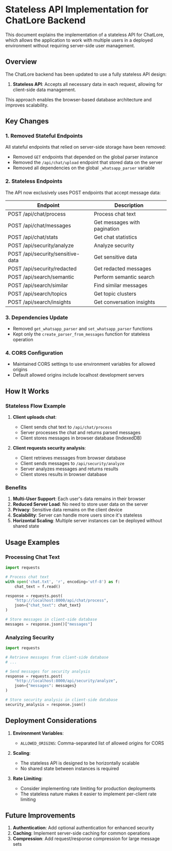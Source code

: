 # Stateless API Implementation for ChatLore Backend

This document explains the implementation of a stateless API for ChatLore, which allows the application to work with multiple users in a deployed environment without requiring server-side user management.

## Overview

The ChatLore backend has been updated to use a fully stateless API design:

1. **Stateless API**: Accepts all necessary data in each request, allowing for client-side data management.

This approach enables the browser-based database architecture and improves scalability.

## Key Changes

### 1. Removed Stateful Endpoints

All stateful endpoints that relied on server-side storage have been removed:

-   Removed `GET` endpoints that depended on the global parser instance
-   Removed the `/api/chat/upload` endpoint that stored data on the server
-   Removed all dependencies on the global `_whatsapp_parser` variable

### 2. Stateless Endpoints

The API now exclusively uses POST endpoints that accept message data:

| Endpoint                          | Description                  |
| --------------------------------- | ---------------------------- |
| POST /api/chat/process            | Process chat text            |
| POST /api/chat/messages           | Get messages with pagination |
| POST /api/chat/stats              | Get chat statistics          |
| POST /api/security/analyze        | Analyze security             |
| POST /api/security/sensitive-data | Get sensitive data           |
| POST /api/security/redacted       | Get redacted messages        |
| POST /api/search/semantic         | Perform semantic search      |
| POST /api/search/similar          | Find similar messages        |
| POST /api/search/topics           | Get topic clusters           |
| POST /api/search/insights         | Get conversation insights    |

### 3. Dependencies Update

-   Removed `get_whatsapp_parser` and `set_whatsapp_parser` functions
-   Kept only the `create_parser_from_messages` function for stateless operation

### 4. CORS Configuration

-   Maintained CORS settings to use environment variables for allowed origins
-   Default allowed origins include localhost development servers

## How It Works

### Stateless Flow Example

1. **Client uploads chat**:

    - Client sends chat text to `/api/chat/process`
    - Server processes the chat and returns parsed messages
    - Client stores messages in browser database (IndexedDB)

2. **Client requests security analysis**:
    - Client retrieves messages from browser database
    - Client sends messages to `/api/security/analyze`
    - Server analyzes messages and returns results
    - Client stores results in browser database

### Benefits

1. **Multi-User Support**: Each user's data remains in their browser
2. **Reduced Server Load**: No need to store user data on the server
3. **Privacy**: Sensitive data remains on the client device
4. **Scalability**: Server can handle more users since it's stateless
5. **Horizontal Scaling**: Multiple server instances can be deployed without shared state

## Usage Examples

### Processing Chat Text

```python
import requests

# Process chat text
with open('chat.txt', 'r', encoding='utf-8') as f:
    chat_text = f.read()

response = requests.post(
    "http://localhost:8000/api/chat/process",
    json={"chat_text": chat_text}
)

# Store messages in client-side database
messages = response.json()["messages"]
```

### Analyzing Security

```python
import requests

# Retrieve messages from client-side database
# ...

# Send messages for security analysis
response = requests.post(
    "http://localhost:8000/api/security/analyze",
    json={"messages": messages}
)

# Store security analysis in client-side database
security_analysis = response.json()
```

## Deployment Considerations

1. **Environment Variables**:

    - `ALLOWED_ORIGINS`: Comma-separated list of allowed origins for CORS

2. **Scaling**:

    - The stateless API is designed to be horizontally scalable
    - No shared state between instances is required

3. **Rate Limiting**:
    - Consider implementing rate limiting for production deployments
    - The stateless nature makes it easier to implement per-client rate limiting

## Future Improvements

1. **Authentication**: Add optional authentication for enhanced security
2. **Caching**: Implement server-side caching for common operations
3. **Compression**: Add request/response compression for large message sets
